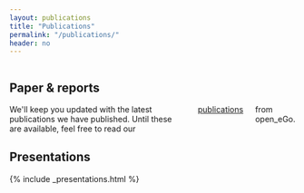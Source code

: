 ```yaml
---
layout: publications
title: "Publications"
permalink: "/publications/"
header: no
---
```


<div class="publications__subsection row row__wrap">
	<div class="columns publications__heading">
		<h2>Paper & reports</h2>
	</div>
	<div class="columns publications__text">
		We'll keep you updated with the latest publications we have published. Until these are available, feel free to read our <a href="https://openegoproject.wordpress.com/publications/">publications</a> from open_eGo.
	</div>
</div>

<div class="publications__subsection row row__wrap">
	<div class="columns publications__heading">
		<h2>Presentations</h2>
	</div>
	<div class="columns publications__text">
		{% include _presentations.html %}
	</div>
</div>